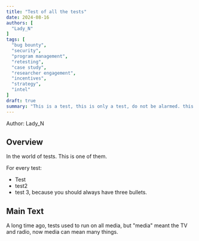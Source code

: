 ```yaml
---
title: "Test of all the tests"
date: 2024-08-16
authors: [
  "Lady_N"
]
tags: [
  "bug bounty",
  "security",
  "program management",
  "retesting",
  "case study",
  "researcher engagement",
  "incentives",
  "strategy",
  "intel"
]
draft: true
summary: "This is a test, this is only a test, do not be alarmed. this is only a test. If this was the real thing we would all be dying."
---
```

Author: Lady_N

## Overview
In the world of tests. This is one of them. 

For every test: 
- Test
- test2
- test 3, because you should always have three bullets.

## Main Text

A long time ago, tests used to run on all media, but "media" meant the TV and radio, now media can mean many things. 

